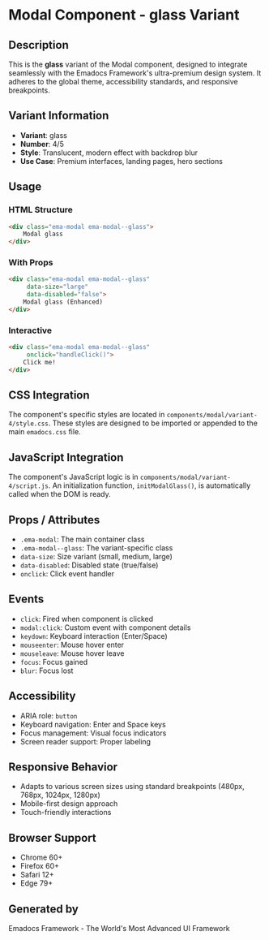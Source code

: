 # Modal Component - glass Variant

## Description
This is the **glass** variant of the Modal component, designed to integrate seamlessly with the Emadocs Framework's ultra-premium design system. It adheres to the global theme, accessibility standards, and responsive breakpoints.

## Variant Information
- **Variant**: glass
- **Number**: 4/5
- **Style**: Translucent, modern effect with backdrop blur
- **Use Case**: Premium interfaces, landing pages, hero sections

## Usage

### HTML Structure
```html
<div class="ema-modal ema-modal--glass">
    Modal glass
</div>
```

### With Props
```html
<div class="ema-modal ema-modal--glass" 
     data-size="large" 
     data-disabled="false">
    Modal glass (Enhanced)
</div>
```

### Interactive
```html
<div class="ema-modal ema-modal--glass" 
     onclick="handleClick()">
    Click me!
</div>
```

## CSS Integration
The component's specific styles are located in `components/modal/variant-4/style.css`. These styles are designed to be imported or appended to the main `emadocs.css` file.

## JavaScript Integration
The component's JavaScript logic is in `components/modal/variant-4/script.js`. An initialization function, `initModalGlass()`, is automatically called when the DOM is ready.

## Props / Attributes
- `.ema-modal`: The main container class
- `.ema-modal--glass`: The variant-specific class
- `data-size`: Size variant (small, medium, large)
- `data-disabled`: Disabled state (true/false)
- `onclick`: Click event handler

## Events
- `click`: Fired when component is clicked
- `modal:click`: Custom event with component details
- `keydown`: Keyboard interaction (Enter/Space)
- `mouseenter`: Mouse hover enter
- `mouseleave`: Mouse hover leave
- `focus`: Focus gained
- `blur`: Focus lost

## Accessibility
- ARIA role: `button`
- Keyboard navigation: Enter and Space keys
- Focus management: Visual focus indicators
- Screen reader support: Proper labeling

## Responsive Behavior
- Adapts to various screen sizes using standard breakpoints (480px, 768px, 1024px, 1280px)
- Mobile-first design approach
- Touch-friendly interactions

## Browser Support
- Chrome 60+
- Firefox 60+
- Safari 12+
- Edge 79+

## Generated by
Emadocs Framework - The World's Most Advanced UI Framework
